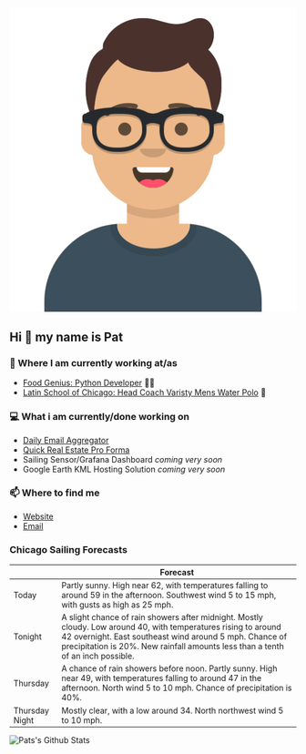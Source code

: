 [![Social banner for p-j-falconer](https://raw.githubusercontent.com/P-J-FALCONER/P-J-FALCONER/master/assets/avataaars.svg)](https://patfalconer.com/)
## Hi :wave: my name is Pat

### 💼 Where I am currently working at/as
- [Food Genius: Python Developer](https://getfoodgenius.com/) 🍔🐍
- [Latin School of Chicago: Head Coach Varisty Mens Water Polo](https://www.latinschool.org/) 🤽


### 💻 What i am currently/done working on
 - [Daily Email Aggregator](https://github.com/P-J-FALCONER/dott_daily_mail)
 - [Quick Real Estate Pro Forma](https://github.com/P-J-FALCONER/henry)
 - Sailing Sensor/Grafana Dashboard *coming very soon*
 - Google Earth KML Hosting Solution *coming very soon*

### 📫 Where to find me
 - [Website](https://patfalconer.com/)
 - [Email](mailto:patrick.j.falconer@gmail.com)


### Chicago Sailing Forecasts
|   | Forecast  |
|---|---|
| Today | Partly sunny. High near 62, with temperatures falling to around 59 in the afternoon. Southwest wind 5 to 15 mph, with gusts as high as 25 mph. |
| Tonight | A slight chance of rain showers after midnight. Mostly cloudy. Low around 40, with temperatures rising to around 42 overnight. East southeast wind around 5 mph. Chance of precipitation is 20%. New rainfall amounts less than a tenth of an inch possible. |
| Thursday | A chance of rain showers before noon. Partly sunny. High near 49, with temperatures falling to around 47 in the afternoon. North wind 5 to 10 mph. Chance of precipitation is 40%. |
| Thursday Night | Mostly clear, with a low around 34. North northwest wind 5 to 10 mph. |

![Pats's Github Stats](https://github-readme-stats.vercel.app/api?username=p-j-falconer&show_icons=true&theme=radical)
